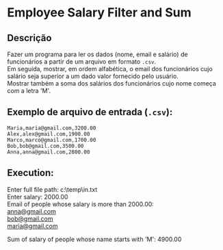 # Employee Salary Filter and Sum

## Descrição
Fazer um programa para ler os dados (nome, email e salário) de funcionários a partir de um arquivo em formato `.csv`.  
Em seguida, mostrar, em ordem alfabética, o email dos funcionários cujo salário seja superior a um dado valor fornecido pelo usuário.  
Mostrar também a soma dos salários dos funcionários cujo nome começa com a letra 'M'.  

## Exemplo de arquivo de entrada (`.csv`):
```plaintext
Maria,maria@gmail.com,3200.00  
Alex,alex@gmail.com,1900.00  
Marco,marco@gmail.com,1700.00  
Bob,bob@gmail.com,3500.00  
Anna,anna@gmail.com,2800.00
```
## Execution:
Enter full file path: c:\temp\in.txt  
Enter salary: 2000.00  
Email of people whose salary is more than 2000.00:  
anna@gmail.com  
bob@gmail.com  
maria@gmail.com  

Sum of salary of people whose name starts with 'M': 4900.00  
